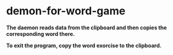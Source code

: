 # demon-for-word-game

**The daemon reads data from the clipboard and then copies the corresponding word there.**

**To exit the program, copy the word exorcise to the clipboard.**
